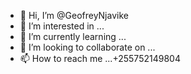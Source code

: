 - 👋 Hi, I’m @GeofreyNjavike
- 👀 I’m interested in ...
- 🌱 I’m currently learning ...
- 💞️ I’m looking to collaborate on ...
- 📫 How to reach me ...+255752149804

<!---
GeofreyNjavike/GeofreyNjavike is a ✨ special ✨ repository because its `README.md` (this file) appears on your GitHub profile.
You can click the Preview link to take a look at your changes.
--->

